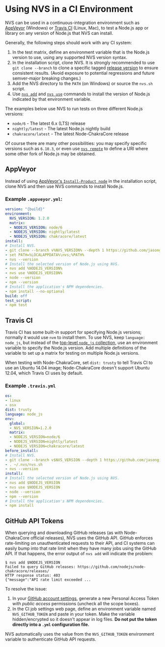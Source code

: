 # Using NVS in a CI Environment

NVS can be used in a continuous-integration environment such as [AppVeyor](https://www.appveyor.com/) (Windows) or [Travis CI](https://travis-ci.org/) (Linux, Mac), to test a Node.js app or library on any version of Node.js that NVS can install.

Generally, the following steps should work with any CI system:
1. In the test matrix, define an environment variable that is the Node.js version to use, using any supported NVS version syntax.
2. In the installation script, clone NVS. It is strongly recommended to use `git clone --branch` to clone a specific tagged [release version](https://github.com/jasongin/nvs/releases) to ensure consistent results. (Avoid exposure to potential regressions and future semver-major breaking changes.)
3. Add the NVS directory to the `PATH` (on Windows) or source the `nvs.sh` script.
4. Use [`nvs add`](ADD.md) and [`nvs use`](USE.md) commands to install the version of Node.js indicated by that environment variable.

The examples below use NVS to run tests on three different Node.js versions:
- `node/6` - The latest 6.x (LTS) release
- `nightly/latest` - The latest Node.js nightly build
- `chakracore/latest` - The latest Node-ChakraCore release

Of course there are many other possibilities: you may specify specific versions such as `6.10.3`, or even use [`nvs remote`](REMOTE.md) to define a URI where some other fork of Node.js may be obtained.

## AppVeyor

Instead of using [AppVeyor's `Install-Product node`](https://www.appveyor.com/docs/lang/nodejs-iojs/) in the installation script, clone NVS and then use NVS commands to install Node.js.

### Example `.appveyor.yml`:

```yaml
version: "{build}"
environment:
  NVS_VERSION: 1.2.0
  matrix:
  - NODEJS_VERSION: node/6
  - NODEJS_VERSION: nightly/latest
  - NODEJS_VERSION: chakracore/latest
install:
# Install NVS.
- git clone --branch v%NVS_VERSION% --depth 1 https://github.com/jasongin/nvs %LOCALAPPDATA%\nvs
- set PATH=%LOCALAPPDATA%\nvs;%PATH%
- nvs --version
# Install the selected version of Node.js using NVS.
- nvs add %NODEJS_VERSION%
- nvs use %NODEJS_VERSION%
- node --version
- npm --version
# Install the application's NPM dependencies.
- npm install --no-optional
build: off
test_script:
- npm test
```

## Travis CI

Travis CI has some built-in support for specifying Node.js versions; normally it would use `nvm` to install them. To use NVS, keep `language: node_js`, but instead of the [top-level `node_js` collection](https://docs.travis-ci.com/user/languages/javascript-with-nodejs/#Specifying-Node.js-versions), use an environment variable to specify the Node.js version. Add multiple definitions of the variable to set up a matrix for testing on multiple Node.js versions.

When testing with Node-ChakraCore, set `dist: trusty` to tell Travis CI to use an Ubuntu 14.04 image; Node-ChakraCore doesn't support Ubuntu 12.04, which Travis CI uses by default.

### Example `.travis.yml`

```yaml
os:
- linux
- osx
dist: trusty
language: node_js
env:
  global:
  - NVS_VERSION=1.2.0
  matrix:
  - NODEJS_VERSION=node/6
  - NODEJS_VERSION=nightly/latest
  - NODEJS_VERSION=chakracore/latest
before_install:
# Install NVS.
- git clone --branch v$NVS_VERSION --depth 1 https://github.com/jasongin/nvs ~/.nvs
- . ~/.nvs/nvs.sh
- nvs --version
install:
# Install the selected version of Node.js using NVS.
- nvs add $NODEJS_VERSION
- nvs use $NODEJS_VERSION
- node --version
- npm --version
# Install the application's NPM dependencies.
- npm install
```

## GitHub API Tokens

When querying and downloading GitHub releases (as with Node-ChakraCore official releases), NVS uses the GitHub API. GitHub enforces rate-limiting on unauthenticated requests to their API, and CI systems can easily bump into that rate limit when they have many jobs using the GitHub API. If that happens, the error output of `nvs add` will indicate the problem:

```
$ nvs add $NODEJS_VERSION
Failed to query GitHub releases: https://github.com/nodejs/node-chakracore/releases/
HTTP response status: 403
{"message":"API rate limit exceeded ...
```

To resolve the issue:
1. In your [GitHub account settings](https://github.com/settings/tokens), generate a new Personal Access Token with _public access_ permissions (uncheck all the scope boxes).
2. In the CI job settings web page, define an environment variable named `NVS_GITHUB_TOKEN` and paste in your token. Make the variable hidden/encrypted so it doesn't appear in log files.
**Do not put the token directly into a `.yml` configuration file.**

NVS automatically uses the value from the `NVS_GITHUB_TOKEN` environment variable to authenticate GitHub API requests.
